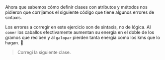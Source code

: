Ahora que sabemos cómo definir clases con atributos y métodos nos pidieron que corrijamos el siguiente código que tiene algunos errores de sintaxis.

Los errores a corregir en este ejercicio son de sintaxis, no de lógica. Al `comer` los caballos efectivamente aumentan su energía en el doble de los gramos que reciben y al `galopar` pierden tanta energía como los kms que lo hagan. :racehorse:

> Corregí la siguiente clase.